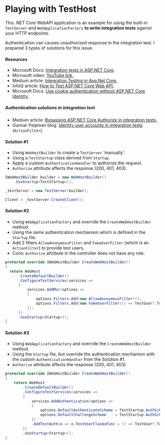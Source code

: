 # Playing with TestHost

This .NET Core WebAPI application is an example for using the built-in `TestServer` and `WebApplicationFactory` **to write integration tests** against your HTTP endpoints.

Authentication can causes unauthorized response in the integration test. I prepared 3 types of solutions for this issue.

#### Resources
- Microsoft Docs: [Integration tests in ASP.NET Core](https://docs.microsoft.com/en-us/aspnet/core/test/integration-tests?view=aspnetcore-2.2).
- Microsoft video: [YouTube link.](https://www.youtube.com/watch?v=O3AvN2Rr1uI)
- Medium article: [Integration Testing in Asp.Net Core.](https://koukia.ca/integration-testing-in-asp-net-core-2-0-51d14ede3968)
- InfoQ article: [How to Test ASP.NET Core Web API.](https://www.infoq.com/articles/testing-aspnet-core-web-api)
- Microsoft Docs: [Use cookie authentication without ASP.NET Core Identity.](https://docs.microsoft.com/en-ie/aspnet/core/security/authentication/cookie?view=aspnetcore-2.2)

##### Authentication solutions in integration test
- Medium article: [Bypassing ASP.NET Core Authorize in integration tests.](https://medium.com/jackwild/bypassing-asp-net-core-2-0-authorize-tags-in-integration-tests-7bda8fcb0eca)
- Gunnar Peipman blog: [Identity user accounts in integration tests](https://gunnarpeipman.com/testing/aspnet-core-identity-integration-tests/) (`ActionFilter`).

#### Solution #1

- Using `WebHostBuilder` to create a `TestServer` 'manually'.
- Using a `TestStartup` class derived from `Startup`.
- Apply a custom `AuthenticationHandler` to authorize the request.
- `Authorize` attribute affects the response (200, 401, 403).

```csharp
IWebHostBuilder builder = new WebHostBuilder()
    .UseStartup<TestStartup>();

_testServer = new TestServer(builder);

Client = _testServer.CreateClient();
```

#### Solution #2

- Using `WebApplicationFactory` and override the `CreateWebHostBuilder` method.
- Using the same authentication mechanism which is defined in the `Startup` file.
- Add 2 filters `AllowAnonymousFilter` and `FakeUserFilter` (which is an `ActionFilter`) to provide test users.
- Cons: `Authorize` attribute in the controller does not have any role.

```csharp
protected override IWebHostBuilder CreateWebHostBuilder()
{
  return WebHost
      .CreateDefaultBuilder()
      .ConfigureTestServices(services =>
      {
          services.AddMvc(options =>
          {
              options.Filters.Add(new AllowAnonymousFilter());
              options.Filters.Add(new FakeUserFilter(() => TestUser?.ToClaims()));
          });
      })
      .UseStartup<Startup>();
}
```

#### Solution #3

- Using `WebApplicationFactory` and override the `CreateWebHostBuilder` method.
- Using the `Startup` file, but override the authentication mechanism with the custom `AuthenticationHandler` from the Solution #1.
- `Authorize` attribute affects the response (200, 401, 403).

```csharp
protected override IWebHostBuilder CreateWebHostBuilder()
{
    return WebHost
        .CreateDefaultBuilder()
        .ConfigureTestServices(services =>
        {
            services.AddAuthentication(options =>
            {
                options.DefaultAuthenticateScheme = TestStartup.AuthScheme;
                options.DefaultChallengeScheme    = TestStartup.AuthScheme;
            })
            .AddTestAuth(o => o.TestUserClaimsFunc = () => TestUser?.ToClaims());
        })
        .UseStartup<Startup>();
}
```
